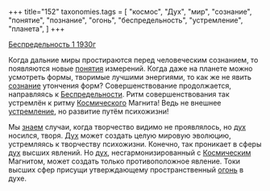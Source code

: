 +++
title="152"
taxonomies.tags = [
 "космос",
 "Дух",
 "мир",
 "сознание",
 "понятие",
 "познание",
 "огонь",
 "беспредельность",
 "устремление",
 "планета",
]
+++

[Беспредельность 1 1930г](/agni/1930)

Когда дальние миры простираются перед человеческим сознанием, то появляются новые [понятия](/tags/понятие) измерений. Когда даже на планете можно усмотреть формы, творимые лучшими энергиями, то как же не явить [сознание](/tags/сознание) утончения форм? Совершенствование продолжается, направляясь к [Беспредельности](/tags/беспредельность). Ритм совершенствования так устремлён к ритму [Космического](/tags/космос) Магнита! Ведь не внешнее [устремление](/tags/устремление), но развитие путём психожизни!   

Мы [знаем](/tags/познание) случаи, когда творчество видимо не проявлялось, но [дух](/tags/[Дух](/tags/Дух)) носился, творя. [Дух](/tags/Дух) может создать целую мировую эволюцию, устремляясь к творчеству психожизни. Конечно, так проникает в сферы [дух](/tags/[Дух](/tags/Дух)) высших явлений. Но [дух](/tags/[Дух](/tags/Дух)), несгармонизированный с [Космическим](/tags/космос) Магнитом, может создать только противоположное явление. Токи высших сфер присущи утверждающему пространственный [огонь](/tags/огонь) в духе.